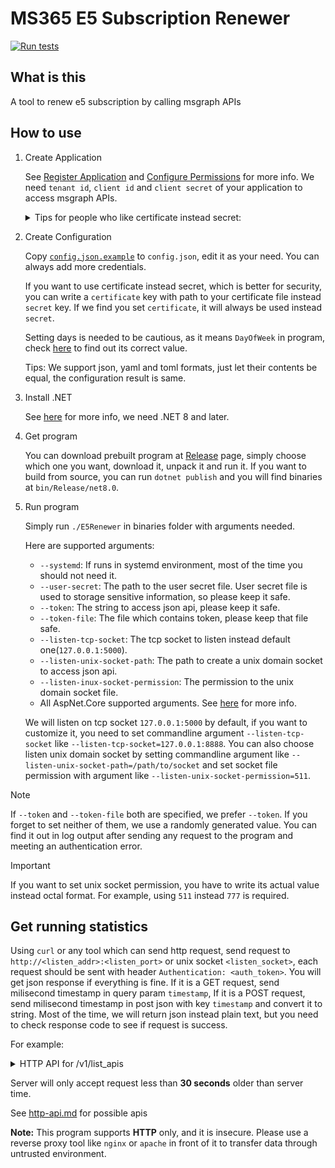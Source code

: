 # MS365 E5 Subscription Renewer

[![Run tests](https://github.com/arenekosreal/E5Renewer.Net/actions/workflows/test.yaml/badge.svg)](https://github.com/arenekosreal/E5Renewer.Net/actions/workflows/test.yaml)

## What is this

A tool to renew e5 subscription by calling msgraph APIs

## How to use
1. Create Application

    See [Register Application](https://learn.microsoft.com/graph/auth-register-app-v2) and [Configure Permissions](https://learn.microsoft.com/graph/auth-v2-service#2-configure-permissions-for-microsoft-graph) for more info. We need `tenant id`, `client id` and `client secret` of your application to access msgraph APIs.

    <details>
    <summary>Tips for people who like certificate instead secret:</summary>

    - If you add certificate after created application and added secret, the `client_id` may be changed so please update it.
    - Using pfx format to this tool is tested. But you only need to upload public key part(*.crt) to Azure.
    - If your certificate has a password, you can create a `passwords` key in config like this:

      ```json
      {
          "passwords": {
              "<sha512sum>": "<password>"
          }
      }
      ```

      `<sha512sum>` is the sha512 sum of the certificate file in lower case and `<password>` is its password in **plain**, please keep the configuration in secret to avoid someone using your certificate without being permitted.
    </details>
2. Create Configuration

    Copy [`config.json.example`](./config.json.example) to `config.json`, edit it as your need. You can always add more credentials.

    If you want to use certificate instead secret, which is better for security, you can write a `certificate` key with path to your certificate file instead `secret` key.
    If we find you set `certificate`, it will always be used instead `secret`.

    Setting days is needed to be cautious, as it means `DayOfWeek` in program, 
    check [here](https://learn.microsoft.com/en-us/dotnet/api/system.dayofweek#fields) to find out its correct value.
    
    Tips: We support json, yaml and toml formats, just let their contents be equal, the configuration result is same.

3. Install .NET

    See [here](https://learn.microsoft.com/en-us/dotnet/core/install/) for more info, we need .NET 8 and later.

4. Get program

    You can download prebuilt program at [Release](https://github.com/arenekosreal/E5Renewer.Net/releases) page, simply choose which one you want, download it, unpack it and run it.
    If you want to build from source, you can run `dotnet publish` and you will find binaries at `bin/Release/net8.0`.

5. Run program

    Simply run `./E5Renewer` in binaries folder with arguments needed.
    
    Here are supported arguments:
    
    - `--systemd`: If runs in systemd environment, most of the time you should not need it.
    - `--user-secret`: The path to the user secret file. User secret file is used to storage sensitive information, so please keep it safe.
    - `--token`: The string to access json api, please keep it safe.
    - `--token-file`: The file which contains token, please keep that file safe.
    - `--listen-tcp-socket`: The tcp socket to listen instead default one(`127.0.0.1:5000`).
    - `--listen-unix-socket-path`: The path to create a unix domain socket to access json api.
    - `--listen-inux-socket-permission`: The permission to the unix domain socket file.
    - All AspNet.Core supported arguments. See [here](https://learn.microsoft.com/en-us/aspnet/core/fundamentals/configuration/#command-line) for more info.
    
    We will listen on tcp socket `127.0.0.1:5000` by default, if you want to customize it, 
    you need to set commandline argument `--listen-tcp-socket` like `--listen-tcp-socket=127.0.0.1:8888`.
    You can also choose listen unix domain socket by setting commandline argument like `--listen-unix-socket-path=/path/to/socket` 
    and set socket file permission with argument like `--listen-unix-socket-permission=511`.
    
> [!NOTE]
> If `--token` and `--token-file` both are specified, we prefer `--token`. If you forget to set neither of them, we use a randomly generated value.
> You can find it out in log output after sending any request to the program and meeting an authentication error.
    
> [!IMPORTANT]
> If you want to set unix socket permission, you have to write its actual value instead octal format. For example, using `511` instead `777` is required.

## Get running statistics

Using `curl` or any tool which can send http request, send request to `http://<listen_addr>:<listen_port>` or unix socket `<listen_socket>`,
each request should be sent with header `Authentication: <auth_token>`.
You will get json response if everything is fine. If it is a GET request, send milisecond timestamp in query param `timestamp`,
If it is a POST request, send milisecond timestamp in post json with key `timestamp` and convert it to string.
Most of the time, we will return json instead plain text, but you need to check response code to see if request is success.

For example:

<details>

<summary>HTTP API for /v1/list_apis</summary>

```
curl -H 'Authentication: <auth_token>' -H 'Accept: application/json' \
    'http://<listen_addr>:<listen_port>/v1/list_apis?timestamp=<timestamp>' | jq '.'
{
    "method": "list_apis",
    "args": {},
    "result": [
        "AgreementAcceptances.Get",
        "Admin.Get",
        "Agreements.Get",
        "AppCatalogs.Get",
        "ApplicationTemplates.Get",
        "Applications.Get",
        "AuditLogs.Get",
        "AuthenticationMethodConfigurations.Get",
        "AuthenticationMethodsPolicy.Get",
        "CertificateBasedAuthConfiguration.Get",
        "Chats.Get", "Communications.Get",
        "Compliance.Get",
        "Connections.Get",
        "Contacts.Get",
        "DataPolicyOperations.Get",
        "DeviceAppManagement.Get",
        "DeviceManagement.Get",
        "Devices.Get",
        "Direcory.Get",
        "DirectoryObjects.Get",
        "DirectoryRoleTemplates.Get",
        "DirectoryRoles.Get",
        "DomainDnsRecords.Get",
        "Domains.Get",
        "Drives.Get",
        "Education.Get",
        "EmployeeExperience.Get",
        "External.Get",
        "FilterOperators.Get",
        "Functions.Get",
        "GroupLifecyclePolicies.Get",
        "GroupSettingTemplates.Get",
        "GroupSetings.Get",
        "Groups.Get",
        "Identity.Get",
        "IdentityGovernance.Get",
        "IdentityProtection.Get",
        "IdentityProviders.Get",
        "InfomationProtecion.Get",
        "Invitations.Get",
        "OAuth2PermissionGrants.Get",
        "Organization.Get",
        "PermissionGrants.Get",
        "Places.Count.Get",
        "Places.GraphRoom.Get",
        "Planner.Get",
        "Policies.Get",
        "Print.Get",
        "Privacy.Get",
        "Reports.Get",
        "RoleManagement.Get",
        "SchemaExtensions.Get",
        "ScopedRoleMemberships.Get",
        "Search.Get",
        "Security.Get",
        "ServicePrincipals.Get",
        "Shares.Get",
        "Sites.Get",
        "Solutions.Get",
        "SubscribedSkus.Get",
        "Subscriptions.Get",
        "Teams.Get",
        "TeamsTemplates.Get",
        "Teamwork.Get",
        "TenantRelationships.Get",
        "Users.Get"
    ],
    "timestamp": "<timestamp_returned_by_server>"
}

```
</details>

Server will only accept request less than **30 seconds** older than server time.

See [http-api.md](./http-api.md) for possible apis

**Note:** This program supports **HTTP** only, and it is insecure. Please use a reverse proxy tool like `nginx` or `apache` in front of it to transfer data through untrusted environment.
